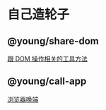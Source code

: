 # 自己造轮子

## @young/share-dom

[跟 DOM 操作相关的工具方法](./packages/share-dom/README.md)

## @young/call-app

[浏览器唤端](./packages/call-app/README.md)